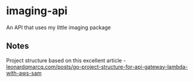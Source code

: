 # imaging-api

An API that uses my little imaging package

## Notes

Project structure based on this excellent article - [leonardqmarcq.com/posts/go-project-structure-for-api-gateway-lambda-with-aws-sam
](https://leonardqmarcq.com/posts/go-project-structure-for-api-gateway-lambda-with-aws-sam)
